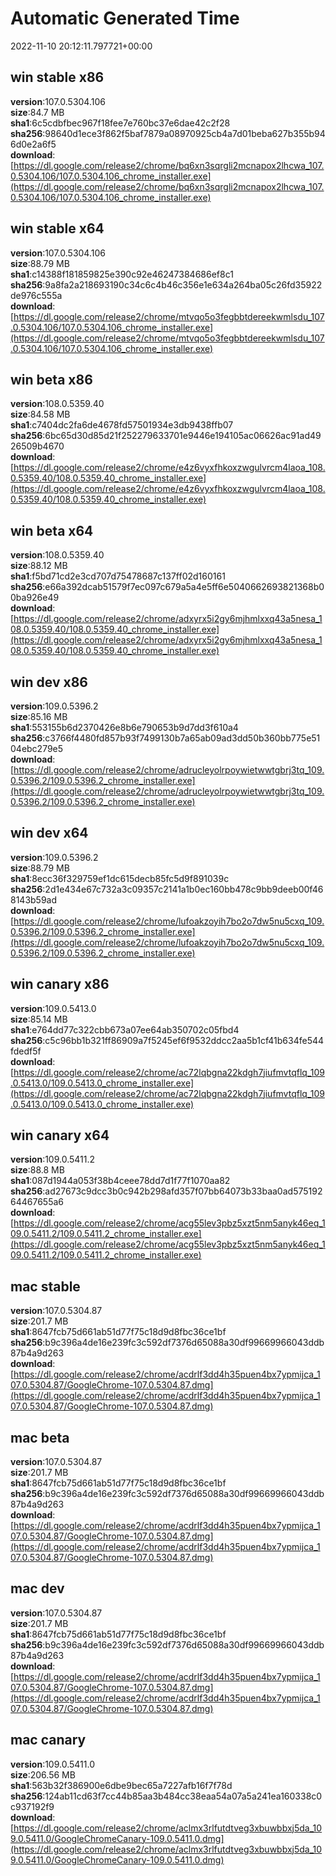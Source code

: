 # Automatic Generated Time
2022-11-10 20:12:11.797721+00:00

## win stable x86
**version**:107.0.5304.106  
**size**:84.7 MB  
**sha1**:6c5cdbfbec967f18fee7e760bc37e6dae42c2f28  
**sha256**:98640d1ece3f862f5baf7879a08970925cb4a7d01beba627b355b946d0e2a6f5  
**download**:[https://dl.google.com/release2/chrome/bq6xn3sqrgli2mcnapox2lhcwa_107.0.5304.106/107.0.5304.106_chrome_installer.exe](https://dl.google.com/release2/chrome/bq6xn3sqrgli2mcnapox2lhcwa_107.0.5304.106/107.0.5304.106_chrome_installer.exe)  

## win stable x64
**version**:107.0.5304.106  
**size**:88.79 MB  
**sha1**:c14388f181859825e390c92e46247384686ef8c1  
**sha256**:9a8fa2a218693190c34c6c4b46c356e1e634a264ba05c26fd35922de976c555a  
**download**:[https://dl.google.com/release2/chrome/mtvqo5o3fegbbtdereekwmlsdu_107.0.5304.106/107.0.5304.106_chrome_installer.exe](https://dl.google.com/release2/chrome/mtvqo5o3fegbbtdereekwmlsdu_107.0.5304.106/107.0.5304.106_chrome_installer.exe)  

## win beta x86
**version**:108.0.5359.40  
**size**:84.58 MB  
**sha1**:c7404dc2fa6de4678fd57501934e3db9438ffb07  
**sha256**:6bc65d30d85d21f252279633701e9446e194105ac06626ac91ad4926509b4670  
**download**:[https://dl.google.com/release2/chrome/e4z6vyxfhkoxzwgulvrcm4laoa_108.0.5359.40/108.0.5359.40_chrome_installer.exe](https://dl.google.com/release2/chrome/e4z6vyxfhkoxzwgulvrcm4laoa_108.0.5359.40/108.0.5359.40_chrome_installer.exe)  

## win beta x64
**version**:108.0.5359.40  
**size**:88.12 MB  
**sha1**:f5bd71cd2e3cd707d75478687c137ff02d160161  
**sha256**:e66a392dcab51579f7ec097c679a5a4e5ff6e5040662693821368b00ba926e49  
**download**:[https://dl.google.com/release2/chrome/adxyrx5i2gy6mjhmlxxq43a5nesa_108.0.5359.40/108.0.5359.40_chrome_installer.exe](https://dl.google.com/release2/chrome/adxyrx5i2gy6mjhmlxxq43a5nesa_108.0.5359.40/108.0.5359.40_chrome_installer.exe)  

## win dev x86
**version**:109.0.5396.2  
**size**:85.16 MB  
**sha1**:553155b6d2370426e8b6e790653b9d7dd3f610a4  
**sha256**:c3766f4480fd857b93f7499130b7a65ab09ad3dd50b360bb775e5104ebc279e5  
**download**:[https://dl.google.com/release2/chrome/adrucleyolrpoywietwwtgbrj3tq_109.0.5396.2/109.0.5396.2_chrome_installer.exe](https://dl.google.com/release2/chrome/adrucleyolrpoywietwwtgbrj3tq_109.0.5396.2/109.0.5396.2_chrome_installer.exe)  

## win dev x64
**version**:109.0.5396.2  
**size**:88.79 MB  
**sha1**:8ecc36f329759ef1dc615decb85fc5d9f891039c  
**sha256**:2d1e434e67c732a3c09357c2141a1b0ec160bb478c9bb9deeb00f468143b59ad  
**download**:[https://dl.google.com/release2/chrome/lufoakzoyih7bo2o7dw5nu5cxq_109.0.5396.2/109.0.5396.2_chrome_installer.exe](https://dl.google.com/release2/chrome/lufoakzoyih7bo2o7dw5nu5cxq_109.0.5396.2/109.0.5396.2_chrome_installer.exe)  

## win canary x86
**version**:109.0.5413.0  
**size**:85.14 MB  
**sha1**:e764dd77c322cbb673a07ee64ab350702c05fbd4  
**sha256**:c5c96bb1b321ff86909a7f5245ef6f9532ddcc2aa5b1cf41b634fe544fdedf5f  
**download**:[https://dl.google.com/release2/chrome/ac72lqbgna22kdgh7jiufmvtqflq_109.0.5413.0/109.0.5413.0_chrome_installer.exe](https://dl.google.com/release2/chrome/ac72lqbgna22kdgh7jiufmvtqflq_109.0.5413.0/109.0.5413.0_chrome_installer.exe)  

## win canary x64
**version**:109.0.5411.2  
**size**:88.8 MB  
**sha1**:087d1944a053f38b4ceee78dd7d1f77f1070aa82  
**sha256**:ad27673c9dcc3b0c942b298afd357f07bb64073b33baa0ad57519264467655a6  
**download**:[https://dl.google.com/release2/chrome/acg55lev3pbz5xzt5nm5anyk46eq_109.0.5411.2/109.0.5411.2_chrome_installer.exe](https://dl.google.com/release2/chrome/acg55lev3pbz5xzt5nm5anyk46eq_109.0.5411.2/109.0.5411.2_chrome_installer.exe)  

## mac stable
**version**:107.0.5304.87  
**size**:201.7 MB  
**sha1**:8647fcb75d661ab51d77f75c18d9d8fbc36ce1bf  
**sha256**:b9c396a4de16e239fc3c592df7376d65088a30df99669966043ddb87b4a9d263  
**download**:[https://dl.google.com/release2/chrome/acdrlf3dd4h35puen4bx7ypmijca_107.0.5304.87/GoogleChrome-107.0.5304.87.dmg](https://dl.google.com/release2/chrome/acdrlf3dd4h35puen4bx7ypmijca_107.0.5304.87/GoogleChrome-107.0.5304.87.dmg)  

## mac beta
**version**:107.0.5304.87  
**size**:201.7 MB  
**sha1**:8647fcb75d661ab51d77f75c18d9d8fbc36ce1bf  
**sha256**:b9c396a4de16e239fc3c592df7376d65088a30df99669966043ddb87b4a9d263  
**download**:[https://dl.google.com/release2/chrome/acdrlf3dd4h35puen4bx7ypmijca_107.0.5304.87/GoogleChrome-107.0.5304.87.dmg](https://dl.google.com/release2/chrome/acdrlf3dd4h35puen4bx7ypmijca_107.0.5304.87/GoogleChrome-107.0.5304.87.dmg)  

## mac dev
**version**:107.0.5304.87  
**size**:201.7 MB  
**sha1**:8647fcb75d661ab51d77f75c18d9d8fbc36ce1bf  
**sha256**:b9c396a4de16e239fc3c592df7376d65088a30df99669966043ddb87b4a9d263  
**download**:[https://dl.google.com/release2/chrome/acdrlf3dd4h35puen4bx7ypmijca_107.0.5304.87/GoogleChrome-107.0.5304.87.dmg](https://dl.google.com/release2/chrome/acdrlf3dd4h35puen4bx7ypmijca_107.0.5304.87/GoogleChrome-107.0.5304.87.dmg)  

## mac canary
**version**:109.0.5411.0  
**size**:206.56 MB  
**sha1**:563b32f386900e6dbe9bec65a7227afb16f7f78d  
**sha256**:124ab11cd63f7cc44b85aa3b484cc38eaa54a07a5a241ea160338c0c937192f9  
**download**:[https://dl.google.com/release2/chrome/aclmx3rlfutdtveg3xbuwbbxj5da_109.0.5411.0/GoogleChromeCanary-109.0.5411.0.dmg](https://dl.google.com/release2/chrome/aclmx3rlfutdtveg3xbuwbbxj5da_109.0.5411.0/GoogleChromeCanary-109.0.5411.0.dmg)  

